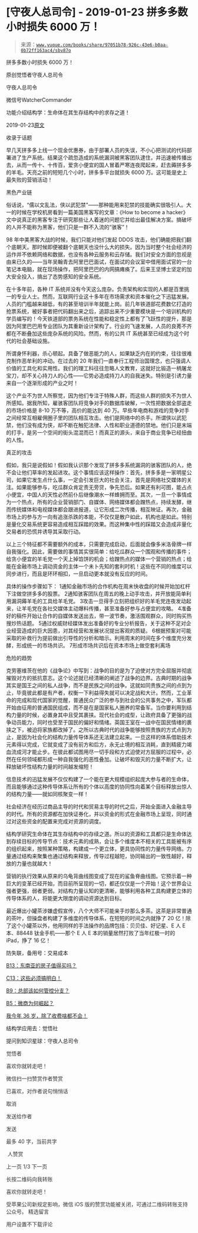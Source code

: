 # [守夜人总司令] - 2019-01-23 拼多多数小时损失 6000 万！

> 来源：[`www.yuque.com/books/share/97051b78-926c-43e6-b0aa-0b72ff163ac4/sbv87o`](https://www.yuque.com/books/share/97051b78-926c-43e6-b0aa-0b72ff163ac4/sbv87o)



拼多多数小时损失 6000 万！ 

原创觉悟者守夜人总司令 

守夜人总司令 

微信号WatcherCommander 

功能介绍结构学：生命体在其生存结构中的求存之道！ 

2019-01-23[原文](https://mp.weixin.qq.com/s?__biz=MzAxNDk1NjI2Mw==&mid=2247484237&idx=1&sn=6008088da74506102da51c9cb5be1f28&chksm=9b8a20c5acfda9d3b86605fd344fa4f7ff90b54793cbf7cea127429d1f8b73d9d6d46c56e885&scene=27#wechat_redirect&cpage=425) 

收录于话题 

早几天拼多多上线一个现金优惠券，由于部署人员的失误，不小心把测试的代码部署进了生产系统。结果这个疏忽造成的系统漏洞被黑客团队逮住，并迅速被传播出去，从而一传十、十传百，爱贪小便宜的国人冒着严寒连夜爬起来，赶去薅拼多多的羊毛。天亮之前的短短几个小时，拼多多平台就损失 6000 万。这可能是史上最失败的营销活动！ 

黑色产业链 

俗话说，“儒以文乱法，侠以武犯禁"——那种能用来犯禁的技能确实很吸引人。大一的时候在学校机房看到一篇美国黑客写的文章：《How to become a hacker》文中说真正的黑客专注于研究那些让人着迷的问题它并给出最佳解决方案。搞破坏的人并不能称为黑客，他们只是一群不入流的“骇客”！ 

98 年中美黑客大战的时候，我们只能对他们发起 DDOS 攻击，他们确能把我们翻个底朝天。那时候即便被翻个底朝天也没什么大的损失。因为当时整个社会经济的运作并不依赖网络和数据，也没有各种云服务和云存储。我们对安全方面的忽视是由来已久的——当年吴翰青去阿里巴巴面试，在面试的会议室中借用面试官的一台笔记本电脑，就在现场操作，把阿里巴巴的内网搞瘫痪了。后来王坚博士坚定的加大安全投入，搞出了态势感知的安全系统。 

在十多年前，各种 IT 系统并没有今天这么庞杂。负责架构和实现的人都是百里挑一的专业人士。然而，互联网行业这十多年在市场需求和资本催化之下迅猛发展。人员的门槛越来越低，有的甚至培训半年就能上岗。前几年铁道部花费数亿打造的抢票系统，被好事者把代码翻出来之后，追踪出来不少重要模块是一个培训机构的学员编写的！今天铁道部的票务系统在性能和稳定性上都有了飞跃性的提升，那是因为阿里巴巴用专业团队为其重新设计架构了。行业的飞速发展，人员的良莠不齐都在不断叠加这些庞杂系统的风险。然而，有的公共 IT 系统甚至已经成为这个时代的社会基础设施。 

所谓身怀利器，杀心顿起。具备了做恶能力的人，如果缺乏内在的约束，往往很难克制作恶牟利的冲动。在过去的 20 年我们一直奉行工程师治国理念，也只强调人价值的工具化和实用性。我们的理工科往往忽略人文教育，这就好比锻造一柄屠龙宝刀，却不关心持刀人的心性——它势必造成持刀人的自我迷失。特别是引诱力量来自一个逐渐形成的产业之时！ 

这个产业不为世人所察觉，因为他们专注于特殊人群，而这些人群的损失不为世人所感知。据我所知，雇骇客团队将竞争对手的数据库破解，一次性把数据全部盗走的市场价格是 8-10 万不等，高价的能达到 40 万。早些年电商和游戏的竞争对手之间经常互相雇佣圈子里的团队相互攻击。他们是网络中的杀手。所谓侠以武犯禁，他们没有成为侠，却不断在触犯法律、人性和职业道德的禁地。他们只是末端的打手，是另一个空间的街头混混而已！而真正的源头，来自于商业竞争已经扭曲的人性。 

真正的攻击 

假如，我只是说假如！假如我认识那个发现了拼多多系统漏洞的骇客团队的人，绝不会让他们草率的发起进攻。这个事情应该这样操作：首先，拼多多是一家明星公司，如果它发生点什么事，一定会引发巨大的社会关注，首先是网络社交媒体的关注。如果能够参与，吃瓜群众肯定责无旁贷，争先恐后。如果还有利可图，能占点小便宜，中国人的天性必然前仆后继像潮水一样蜂拥而至。其次，一旦一个事情成为一个热点，所有的企业营销部门、自媒体、网络媒体都会蹭热点，持续发酵，继而传统媒体和电视媒体都会跟进报道，让它形成二次传播，相互映证。再次，金融市场上的参与方一向有追涨杀跌的本能，不仅仅是散户如此，机构也是如此。特别是量化交易系统更容易造成相互踩踏的效果。而这种集中性的踩踏又会造成非量化交易者的恐慌并诱导其采取行动。 

以上三个特征都不需要额外的成本，只需要完成启动，后面就会像多米洛骨牌一样自我强化。因此，需要做的事情其实很简单：给吃瓜群众一个围观和传播的事件；给贪小便宜的羊毛党一个天上掉馅饼的机会；给蹭热点的媒体一个营销的热点；给能在金融市场上调动资金的主体一个未卜先知的套利时机！这些在不同的维度可以同步进行，而且是环环相扣，一旦启动更本就没有反应的时间。 

具体的操作步骤如下： <ne-oli><ne-oli-i>1</ne-oli-i><ne-oli-c class="ne-oli-content" id="0e9d64aa16aa02510f792b5a4721e8bc" data-lake-id="0e9d64aa16aa02510f792b5a4721e8bc">通知金融市场的合作机构在周末快收盘的时候开始加杠杆下注做空拼多多的股票。</ne-oli-c></ne-oli> <ne-oli><ne-oli-i>2</ne-oli-i><ne-oli-c class="ne-oli-content" id="2848811e92fb1e9940aaec8faede4af6" data-lake-id="2848811e92fb1e9940aaec8faede4af6">通知骇客团队在周五的晚上动手攻击，并开放能简单利用漏洞薅羊毛的工具给羊毛党。</ne-oli-c></ne-oli> <ne-oli><ne-oli-i>3</ne-oli-i><ne-oli-c class="ne-oli-content" id="1a8e6da4520549476c13b52a7f4d70a9" data-lake-id="1a8e6da4520549476c13b52a7f4d70a9">攻击一旦得手立刻把组织好的羊毛党连夜发动起来，让羊毛党在各社交媒体主动爆料传播，甚至准备好参与占便宜的攻略。</ne-oli-c></ne-oli> <ne-oli><ne-oli-i>4</ne-oli-i><ne-oli-c class="ne-oli-content" id="2e589a005625798462b3057e322c83fc" data-lake-id="2e589a005625798462b3057e322c83fc">准备好的稿件开始让合作的自媒体发送出去，带一波节奏，激活围观群众，同时购买热搜炒热话题。</ne-oli-c></ne-oli> <ne-oli><ne-oli-i>5</ne-oli-i><ne-oli-c class="ne-oli-content" id="ec097823ab61007969af11f5db280c7b" data-lake-id="ec097823ab61007969af11f5db280c7b">通过权威财经媒体发出准备好的专业分析报告，关于这种不足对企业经营造成的巨大因患，对其经营和发展状况提出客观的质疑。</ne-oli-c></ne-oli> <ne-oli><ne-oli-i>6</ne-oli-i><ne-oli-c class="ne-oli-content" id="947d6123ae101b9df5d5801953920aef" data-lake-id="947d6123ae101b9df5d5801953920aef">根据预案对可能采取的补救行为提前做出引导性的分析和暗示。利用周末的时间在多个维度充分发酵，形成统一的市场共识。</ne-oli-c></ne-oli> <ne-oli><ne-oli-i>7</ne-oli-i><ne-oli-c class="ne-oli-content" id="e53ce2a2708881c7f43a45ee8221824c" data-lake-id="e53ce2a2708881c7f43a45ee8221824c">形成市场共识后在资本市场上做空套利离场</ne-oli-c></ne-oli> 

危险的趋势 

克劳塞维茨在他的《战争论》中写到：战争的目的是为了迫使对方完全屈服并彻底摧毁对方的抵抗意志。这个论述就已经清晰的阐述了战争的边界。古典时期的战争其实是国王之间的私人战争，而不是民族之间的战争。这就如同贵族之间的点到为止，毕竟彼此都是有产者，权衡一下利益得失就可以决定战和大计。然而，工业革命的完成和现代国家的觉醒，普通民众广泛的参与到社会的公共事务之中，军队都开始由征用的普通国民组成，而不是在是国家私人圈养的常备军。当你要利用到结构力量的时候，必置身其中且受其裹挟。现代社会的成型，让政府具备了更强的战争动员能力，同时也受至于国民的偏好和情绪。英国王室在一战中在国民情绪的裹挟之下，被迫将家族都改掉了。之所以古典时代的战争能够按照贵族的方式点到为止，是因为社会化的结构力量传导体系还无法建立起来。一旦这样的体系借助技术元素得以完成，它就变成了没有前方和后方，永无止境的相互消耗，直到精疲力竭血流成河才能止步。在彼此都试图用尽一切手段和方式迫使对方屈服的过程中，必然在任何领域都形成一种自我强化的恶性叠加。让破坏和毁灭的力量不断扩大，让释放破坏性结构力量的时间越发缩短！ 

信息技术的迅猛发展不仅仅构建了一个能在更大规模组织起庞大参与者的生命体，而且能够通过这种传导体系让所有的个体以高度的协同性向着某个目标释放出惊人的结构力量——就如同核聚变一样！ 

社会经济在经历过商品主导的时代和贸易主导的时代之后，开始全面进入金融主导的时代。所有的资源都在加快证券化，并以资金的形式在金融市场上呈现，同时通过对这些资金的配置来完成对资源的调度。 

结构学研究生命体在其生存结构中的存续之道。所以的资源和工具都只是生命体达到存续目标的传导节点：技术元素的成熟，会让多个维度本不相关的工具能被有序的组织起来，按照某种策略，构建成一个更立体，更具协同性的力量传导网络。力量通过结构来聚集也通过结构来释放，传导过程越短，协同输出的一致性越好，释放的力量也就越大！ 

营销的执行效果从原来的乌龟背曲线图变成了现在的鲨鱼脊曲线图。它预示着一种巨大的变革已经开始，而目前所呈现的一切，都还仅仅是一个开始！这个世界会让强者更强，弱者更弱。对结构力量认知的更清晰，能够利用各种工具构建更立体的传导体系的人，将能更大限度的调动资源达到目标。 

最近爆出小罐茶涉嫌虚假宣传，八个大师不可能亲手炒那么多茶。这茶是非常普通的茶叶，但操盘者构建了多维度的传导体系，在短短的时间之内就挣了 20 亿！除了这个小罐茶以外，他用同样的手法操作的品牌包括：贝贝佳、好记星、E 人 E 本、88448 钛金手机——那个 E 人 E 本的销量居然打败了当年红极一时的 iPad，挣了 16 亿！ 

防失联，备用号：交易成本 

[B13：东南亚的房子值得买吗？](http://mp.weixin.qq.com/s?__biz=MzAxNDk1NjI2Mw==&mid=2247484228&idx=1&sn=a37f7554d6ec95ed90a77f2592ca75b6&chksm=9b8a20ccacfda9daeff8dfa945f0da53e667fcdf563488a9fc3cc42da05e4c6c608eb7024881&scene=21#wechat_redirect) 

[C13：这些必须搞明白！](http://mp.weixin.qq.com/s?__biz=MzAxNDk1NjI2Mw==&mid=2247484195&idx=1&sn=29b44cb469007b95d165440e2afaf4b0&chksm=9b8a20abacfda9bd5243c3a87b445cb401fc462d7ad3b1e60c51d02aad41d814d8c704e87521&scene=21#wechat_redirect) 

[B9：总部该如何管控分支？](http://mp.weixin.qq.com/s?__biz=MzAxNDk1NjI2Mw==&mid=2247484145&idx=1&sn=41c6886b25339836dfde91b10a40fc77&chksm=9b8a2179acfda86f79a66c7e938f8422d5d3d2de33d3ba41431663493fc11020da7e7d964ff7&scene=21#wechat_redirect) 

[B5：微商为何崛起？](http://mp.weixin.qq.com/s?__biz=MzAxNDk1NjI2Mw==&mid=2247484091&idx=1&sn=b04a6ed042309aebe0ddeb9f2062b2c5&chksm=9b8a2133acfda825bb834b0623e353b08ad218c9d4a1b14f564ea0ff3fa196b61cfc719b7581&scene=21#wechat_redirect) 

[我今年 36 岁，除了收费啥都不会！](http://mp.weixin.qq.com/s?__biz=MzAxNDk1NjI2Mw==&mid=2247484227&idx=1&sn=e2c6347946febbd23240903a8eafff2f&chksm=9b8a20cbacfda9dd3ac53086272c63b08d87f2c2e009c272c2ec9f9225847bfcfb7fb9bd3a1e&scene=21#wechat_redirect) 

结构学应用去：觉悟社 

提问到知识星球：守夜人总司令  

<ne-card data-card-name="image" data-card-type="inline" id="yPei9" data-event-boundary="card" style="color: rgb(51, 51, 51);">

觉悟者 

喜欢你就转走吧！ 

微信扫一扫赞赏作者赞赏 

已喜欢，对作者说句悄悄话 

取消 

发送给作者 

发送 

最多 40 字，当前共字 

 人赞赏 

上一页 1/3 下一页 

长按二维码向我转账 

喜欢你就转走吧！ 

受苹果公司新规定影响，微信 iOS 版的赞赏功能被关闭，可通过二维码转账支持公众号。 <ne-h3 id="x8VFn" data-lake-id="x8VFn"><ne-heading-ext><ne-heading-anchor></ne-heading-anchor><ne-heading-fold></ne-heading-fold></ne-heading-ext><ne-heading-content>精选留言</ne-heading-content></ne-h3> 

用户设置不下载评论</ne-card>